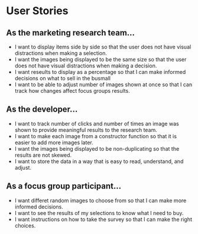 <h1>User Stories</h1>

<h2>As the marketing research team...</h2>
    <ul>
        <li>I want to display items side by side so that the user does not have visual distractions when making a selection.</li>
        <li>I want the images being displayed to be the same size so that the user does not have visual distractions when making a decision.</li>
        <li>I want reseults to display as a percentage so that I can make informed decisions on what to sell in the busmall</li>
        <li>I want to be able to adjust number of images shown at once so that I can track how changes  affect focus groups results.</li>
    </ul>
<h2>As the developer...</h2>
    <ul>
        <li>I want to track number of clicks and number of times an image was shown to provide meaningful results to the research team.</li>
        <li>I want to make each image from a constructor function so that it is easier to add more images later.</li>
        <li>I want the images being displayed to be non-duplicating so that the results are not skewed.</li>
        <li>I want to store the data in a way that is easy to read, understand, and adjust.</li>
    </ul>
<h2>As a focus group participant...</h2>
    <ul>
        <li>I want differet random images to choose from so that I can make more informed decisions.</li>
        <li>I want to see the results of my selections to know what I need to buy.</li>
        <li>I want instructions on how to take the survey so that I can make the right choices.</li>
    </ul>
